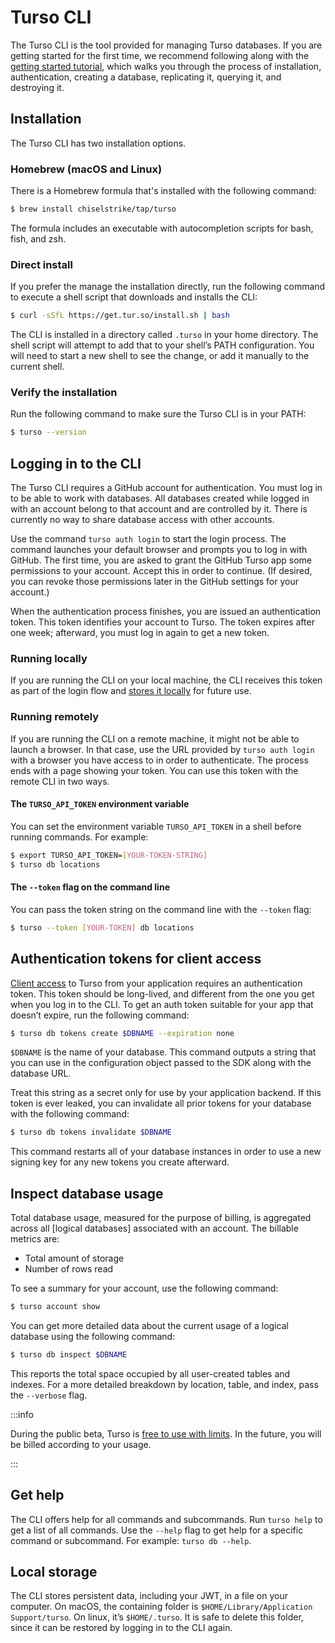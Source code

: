 # Turso CLI

The Turso CLI is the tool provided for managing Turso databases. If you are
getting started for the first time, we recommend following along with the
[getting started tutorial], which walks you through the process of installation,
authentication, creating a database, replicating it, querying it, and destroying
it.

## Installation

The Turso CLI has two installation options.

### Homebrew (macOS and Linux)

There is a Homebrew formula that's installed with the following command:

```bash
$ brew install chiselstrike/tap/turso
```

The formula includes an executable with autocompletion scripts for bash, fish,
and zsh.

### Direct install

If you prefer the manage the installation directly, run the following command to
execute a shell script that downloads and installs the CLI:

```bash
$ curl -sSfL https://get.tur.so/install.sh | bash
```

The CLI is installed in a directory called `.turso` in your home directory. The
shell script will attempt to add that to your shell’s PATH configuration. You
will need to start a new shell to see the change, or add it manually to the
current shell.

### Verify the installation

Run the following command to make sure the Turso CLI is in your PATH:

```bash
$ turso --version
```

## Logging in to the CLI

The Turso CLI requires a GitHub account for authentication. You must log in to
be able to work with databases. All databases created while logged in with an
account belong to that account and are controlled by it. There is currently no
way to share database access with other accounts.

Use the command `turso auth login` to start the login process. The command
launches your default browser and prompts you to log in with GitHub. The first
time, you are asked to grant the GitHub Turso app some permissions to your
account. Accept this in order to continue. (If desired, you can revoke those
permissions later in the GitHub settings for your account.)

When the authentication process finishes, you are issued an authentication
token. This token identifies your account to Turso. The token expires after one
week; afterward, you must log in again to get a new token.

### Running locally

If you are running the CLI on your local machine, the CLI receives this token as
part of the login flow and [stores it locally](#local-storage) for future use.

### Running remotely

If you are running the CLI on a remote machine, it might not be able to launch a
browser. In that case, use the URL provided by `turso auth login` with a browser
you have access to in order to authenticate. The process ends with a page
showing your token. You can use this token with the remote CLI in two ways.

#### The `TURSO_API_TOKEN` environment variable

You can set the environment variable `TURSO_API_TOKEN` in a shell before running
commands. For example:

```bash
$ export TURSO_API_TOKEN=[YOUR-TOKEN-STRING]
$ turso db locations
```

#### The `--token` flag on the command line

You can pass the token string on the command line with the `--token` flag:

```bash
$ turso --token [YOUR-TOKEN] db locations
```

## Authentication tokens for client access

[Client access] to Turso from your application requires an authentication token.
This token should be long-lived, and different from the one you get when you log
in to the CLI. To get an auth token suitable for your app that doesn’t expire,
run the following command:

```bash
$ turso db tokens create $DBNAME --expiration none
```

`$DBNAME` is the name of your database. This command outputs a string that you
can use in the configuration object passed to the SDK along with the database
URL.

Treat this string as a secret only for use by your application backend. If this
token is ever leaked, you can invalidate all prior tokens for your database with
the following command:

```bash
$ turso db tokens invalidate $DBNAME
```

This command restarts all of your database instances in order to use a new
signing key for any new tokens you create afterward.

## Inspect database usage

Total database usage, measured for the purpose of billing, is aggregated across
all [logical databases] associated with an account. The billable metrics are:

- Total amount of storage
- Number of rows read

To see a summary for your account, use the following command:

```bash
$ turso account show
```

You can get more detailed data about the current usage of a logical database
using the following command:

```bash
$ turso db inspect $DBNAME
```

This reports the total space occupied by all user-created tables and indexes.
For a more detailed breakdown by location, table, and index, pass the
`--verbose` flag.

:::info

During the public beta, Turso is [free to use with limits]. In the future, you
will be billed according to your usage.

:::

## Get help

The CLI offers help for all commands and subcommands. Run `turso help` to get a
list of all commands.  Use the `--help` flag to get help for a specific command
or subcommand. For example: `turso db --help`.

## Local storage

The CLI stores persistent data, including your JWT, in a file on your computer.
On macOS, the containing folder is `$HOME/Library/Application Support/turso`. On
linux, it’s `$HOME/.turso`. It is safe to delete this folder, since it can be
restored by logging in to the CLI again.


[Client access]: ./client-access
[getting started tutorial]: /tutorials/get-started-turso-cli
[free to use with limits]: /beta-limits
